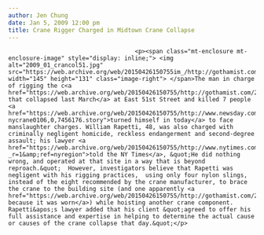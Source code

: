 ```yaml
---
author: Jen Chung
date: Jan 5, 2009 12:00 pm
title: Crane Rigger Charged in Midtown Crane Collapse
---
```


	
										<p><span class="mt-enclosure mt-enclosure-image" style="display: inline;"> <img alt="2009_01_crancol51.jpg" src="https://web.archive.org/web/20150426150755im_/http://gothamist.com/attachments/jen/2009_01_crancol51.jpg" width="145" height="131" class="image-right"> </span>The man in charge of rigging the c<a href="https://web.archive.org/web/20150426150755/http://gothamist.com/2008/03/15/midtown_crane_c.php">rane that collapsed last March</a> at East 51st Street and killed 7 people <a href="https://web.archive.org/web/20150426150755/http://www.newsday.com/news/local/crime/ny-nycrane0106,0,7456176.story">turned himself in today</a> to face manslaughter charges. William Rapetti, 48, was also charged with criminally negligent homicide, reckless endangerment and second-degree assault; his lawyer <a href="https://web.archive.org/web/20150426150755/http://www.nytimes.com/2009/01/05/nyregion/05fall.html?_r=1&amp;ref=nyregion">told the NY Times</a>, &quot;He did nothing wrong, and operated at that site in a way that is beyond reproach.&quot;  However, investigators believe that Rapetti was negligent with his rigging practices,  using only four nylon slings, instead of the eight recommended by the crane manufacturer, to brace the crane to the building site (and one apparently <a href="https://web.archive.org/web/20150426150755/http://gothamist.com/2008/03/18/with_seven_dead.php">failed because it was worn</a>) while hoisting another crane component. Rapetti&apos;s lawyer added that his client &quot;agreed to offer his full assistance and expertise in helping to determine the actual cause or causes of the crane collapse that day.&quot;</p>					
										
									
				